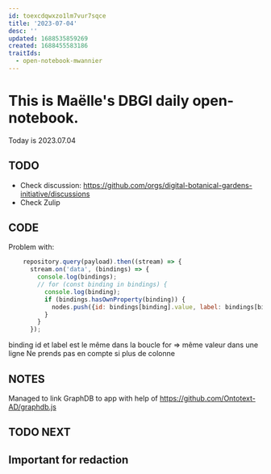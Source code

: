```yaml
---
id: toexcdqwxzo1lm7vur7sqce
title: '2023-07-04'
desc: ''
updated: 1688535859269
created: 1688455583186
traitIds:
  - open-notebook-mwannier
---
```



# This is Maëlle's DBGI daily open-notebook.

Today is 2023.07.04


## TODO

- Check discussion: https://github.com/orgs/digital-botanical-gardens-initiative/discussions
- Check Zulip

## CODE

Problem with:
```js
    repository.query(payload).then((stream) => {
      stream.on('data', (bindings) => {
        console.log(bindings);
        // for (const binding in bindings) {
          console.log(binding);
          if (bindings.hasOwnProperty(binding)) {
            nodes.push({id: bindings[binding].value, label: bindings[binding].value});
          }
        }
      });
```
binding id et label est le même dans la boucle for => même valeur dans une ligne
Ne prends pas en compte si plus de colonne

## NOTES

Managed to link GraphDB to app with help of https://github.com/Ontotext-AD/graphdb.js

## TODO NEXT



## Important for redaction
